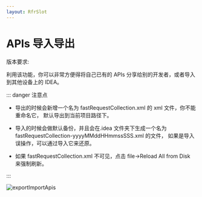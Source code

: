 ```yaml
---
layout: RfrSlot
---
```


# APIs 导入导出

版本要求: <Badge text="2022.1.4.0" />

利用该功能，你可以非常方便得将自己已有的 APIs 分享给别的开发者，或者导入到其他设备上的 IDEA。

::: danger 注意点

- 导出的时候会新增一个名为 fastRequestCollection.xml 的 xml 文件，你不能重命名它， 默认导出到当前项目路径下。

- 导入的时候会做默认备份，并且会在.idea 文件夹下生成一个名为 fastRequestCollection-yyyyMMddHHmmssSSS.xml 的文件，
  如果是导入误操作，可以通过导入它来还原。

- 如果 fastRequestCollection.xml 不可见，点击 file->Reload All from Disk 来强制刷新。

:::

![exportImportApis](/img/exportImportApis.gif)
